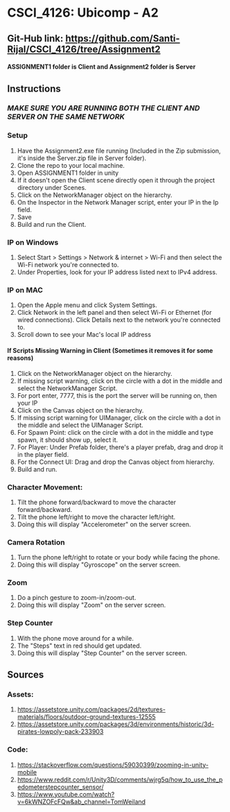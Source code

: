 # CSCI_4126: Ubicomp - A2

## Git-Hub link: https://github.com/Santi-Rijal/CSCI_4126/tree/Assignment2

#### ASSIGNMENT1 folder is Client and Assignment2 folder is Server

## Instructions

### *MAKE SURE YOU ARE RUNNING BOTH THE CLIENT AND SERVER ON THE SAME NETWORK*

### Setup
1) Have the Assignment2.exe file running (Included in the Zip submission, it's inside the Server.zip file in Server folder).
2) Clone the repo to your local machine.
3) Open ASSIGNMENT1 folder in unity
4) If it doesn't open the Client scene directly open it through the project directory under Scenes.
5) Click on the NetworkManager object on the hierarchy.
6) On the Inspector in the Network Manager script, enter your IP in the Ip field.
7) Save
8) Build and run the Client.

### IP on Windows
1) Select Start > Settings > Network & internet > Wi-Fi and then select the Wi-Fi network you're connected to.
2) Under Properties, look for your IP address listed next to IPv4 address.

### IP on MAC
1) Open the Apple menu and click System Settings. 
2) Click Network in the left panel and then select Wi-Fi or Ethernet (for wired connections). Click Details next to the network you're connected to. 
3) Scroll down to see your Mac's local IP address

#### If Scripts Missing Warning in Client (Sometimes it removes it for some reasons)
1) Click on the NetworkManager object on the hierarchy.
2) If missing script warning, click on the circle with a dot in the middle and select the NetworkManager Script.
3) For port enter, 7777, this is the port the server will be running on, then your IP
4) Click on the Canvas object on the hierarchy.
5) If missing script warning for UIManager, click on the circle with a dot in the middle and select the UIManager Script.
6) For Spawn Point: click on the circle with a dot in the middle and type spawn, it should show up, select it.
7) For Player: Under Prefab folder, there's a player prefab, drag and drop it in the player field.
8) For the Connect UI: Drag and drop the Canvas object from hierarchy.
9) Build and run.

### Character Movement:
1) Tilt the phone forward/backward to move the character forward/backward.
2) Tilt the phone left/right to move the character left/right.
3) Doing this will display "Accelerometer" on the server screen.

### Camera Rotation
1) Turn the phone left/right to rotate or your body while facing the phone.
2) Doing this will display "Gyroscope" on the server screen.

### Zoom
1) Do a pinch gesture to zoom-in/zoom-out.
2) Doing this will display "Zoom" on the server screen.

### Step Counter
1) With the phone move around for a while.
2) The "Steps" text in red should get updated.
3) Doing this will display "Step Counter" on the server screen.

## Sources

### Assets:
1) https://assetstore.unity.com/packages/2d/textures-materials/floors/outdoor-ground-textures-12555
2) https://assetstore.unity.com/packages/3d/environments/historic/3d-pirates-lowpoly-pack-233903
### Code:
1) https://stackoverflow.com/questions/59030399/zooming-in-unity-mobile
2) https://www.reddit.com/r/Unity3D/comments/wjrg5q/how_to_use_the_pedometerstepcounter_sensor/
3) https://www.youtube.com/watch?v=6kWNZOFcFQw&ab_channel=TomWeiland
